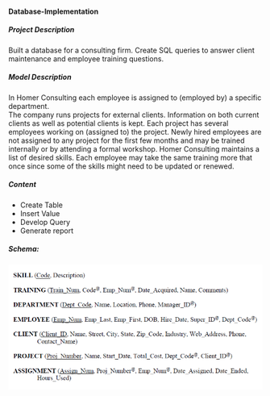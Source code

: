 #### Database-Implementation

##### Project Description  
Built a database for a consulting firm. Create SQL queries to answer client maintenance and employee training questions. 

##### Model Description      
In Homer Consulting each employee is assigned to (employed by) a specific department.   
The company runs projects for external clients. Information on both current clients as well as potential clients is kept.
Each project has several employees working on (assigned to) the project. Newly hired employees are not assigned to any project for the first few months and may be trained internally or by attending a formal workshop.
Homer Consulting maintains a list of desired skills. Each employee may take the same training more that once since some of the skills might need to be updated or renewed.  
  
##### Content 
* Create Table  
* Insert Value  
* Develop Query  
* Generate report   

##### Schema: 
![Alt text](https://github.com/YaTingChang0620/Database-Implementation/blob/master/schema.PNG)

